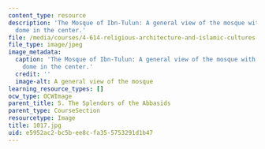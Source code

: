 ```yaml
---
content_type: resource
description: 'The Mosque of Ibn-Tulun: A general view of the mosque with the fountain
  dome in the center.'
file: /media/courses/4-614-religious-architecture-and-islamic-cultures-fall-2002/e5952ac2bc5bee8cfa355753291d1b47_1017.jpg
file_type: image/jpeg
image_metadata:
  caption: 'The Mosque of Ibn-Tulun: A general view of the mosque with the fountain
    dome in the center.'
  credit: ''
  image-alt: A general view of the mosque
learning_resource_types: []
ocw_type: OCWImage
parent_title: 5. The Splendors of the Abbasids
parent_type: CourseSection
resourcetype: Image
title: 1017.jpg
uid: e5952ac2-bc5b-ee8c-fa35-5753291d1b47
---
```


